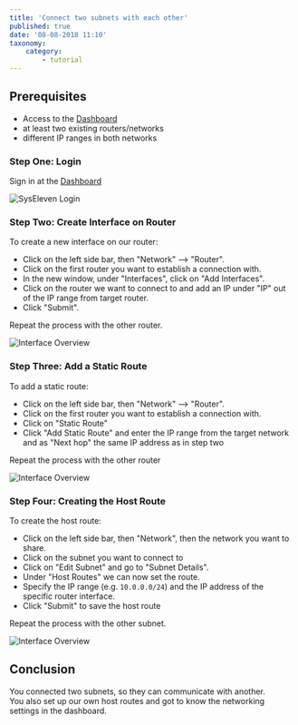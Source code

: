 ```yaml
---
title: 'Connect two subnets with each other'
published: true
date: '08-08-2018 11:10'
taxonomy:
    category:
        - tutorial
---
```


## Prerequisites

* Access to the [Dashboard](https://dashboard.cloud.syseleven.net)
* at least two existing routers/networks
* different IP ranges in both networks

### Step One: Login

Sign in at the  [Dashboard](https://dashboard.cloud.syseleven.net)

![SysEleven Login](../../images/horizon-login.png)

### Step Two: Create Interface on Router

To create a new interface on our router:

* Click on the left side bar, then "Network" --> "Router".
* Click on the first router you want to establish a connection with.
* In the new window, under "Interfaces", click on "Add Interfaces".
* Click on the router we want to connect to and add an IP under "IP" out of the IP range from target router.
* Click "Submit".

Repeat the process with the other router.

![Interface Overview](../../images/router-interface.png)

### Step Three: Add a Static Route

To add a static route:

* Click on the left side bar, then "Network" --> "Router".
* Click on the first router you want to establish a connection with.
* Click on "Static Route"
* Click "Add Static Route" and enter the IP range from the target network and as "Next hop" the same IP address as in step two

Repeat the process with the other router

![Interface Overview](../../images/static-route.png)

### Step Four: Creating the Host Route

To create the host route:

* Click on the left side bar, then "Network", then the network you want to share.
* Click on the subnet you want to connect to
* Click on "Edit Subnet" and go to "Subnet Details".
* Under "Host Routes" we can now set the route.
* Specify the IP range (e.g. `10.0.0.0/24`) and the IP address of the specific router interface.
* Click "Submit" to save the host route

Repeat the process with the other subnet.

![Interface Overview](../../images/hostroute.png)

## Conclusion

You connected two subnets, so they can communicate with another.  
You also set up our own host routes and got to know the networking settings in the dashboard.